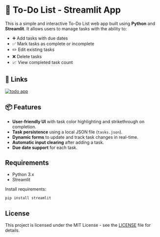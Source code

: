 # 📝 To-Do List - Streamlit App

This is a simple and interactive To-Do List web app built using **Python** and **Streamlit**. It allows users to manage tasks with the ability to:

- ➕ Add tasks with due dates
- ✅ Mark tasks as complete or incomplete
- ✏️ Edit existing tasks
- ❌ Delete tasks
- 📈 View completed task count


## 🔗 Links
[![todo app](https://img.shields.io/badge/-Streamlit-FF4B4B?style=flat&logo=streamlit&logoColor=white)](https://to-do-list-app-100.streamlit.app/)

## 📦 Features

- **User-friendly UI** with task color highlighting and strikethrough on completion.
- **Task persistence** using a local JSON file (`tasks.json`).
- **Dynamic forms** to update and track task changes in real-time.
- **Automatic input clearing** after adding a task.
- **Due date support** for each task.


## Requirements

- Python 3.x
- Streamlit

Install requirements:

```bash
pip install streamlit
```

## License
This project is licensed under the MIT License - see the [LICENSE](LICENSE) file for details.
